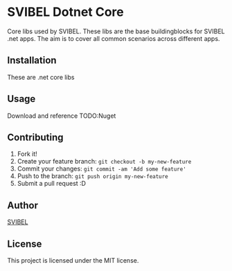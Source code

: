 # SVIBEL Dotnet Core
Core libs used by SVIBEL. These libs are the base buildingblocks for SVIBEL .net apps. The aim is to cover all common scenarios across different apps.
## Installation
These are .net core libs
## Usage
Download and reference
TODO:Nuget
## Contributing
1. Fork it!
2. Create your feature branch: `git checkout -b my-new-feature`
3. Commit your changes: `git commit -am 'Add some feature'`
4. Push to the branch: `git push origin my-new-feature`
5. Submit a pull request :D
## Author
[SVIBEL](https://github.com/SVIBEL)
## License
This project is licensed under the MIT license.
